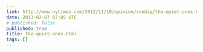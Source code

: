 ```yaml
---
link: http://www.nytimes.com/2012/11/18/opinion/sunday/the-quiet-ones.html?pagewanted=all&_r=0
date: 2013-02-07 07:05 UTC
# published: false
published: true
title: the-quiet-ones.html
tags: []
---
```



